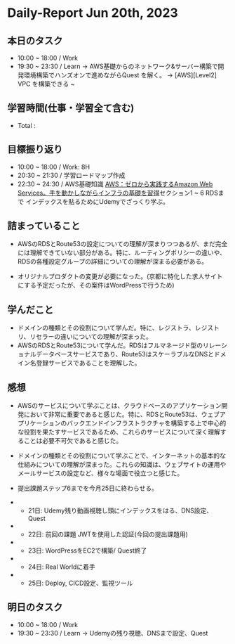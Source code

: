 # Daily-Report Jun 20th, 2023

## 本日のタスク
- 10:00 ~ 18:00 / Work
- 19:30 ~ 23:30 / Learn
-> AWS基礎からのネットワーク&サーバー構築で開発環境構築でハンズオンで進めながらQuest
を解く。
-> [AWS][Level2] VPC を構築できる ~

## 学習時間(仕事・学習全て含む)
- Total :

## 目標振り返り
- 10:00 ~ 18:00 / Work: 8H
- 20:30 ~ 21:30 / 学習ロードマップ作成
- 22:30 ~ 24:30 / AWS基礎知識
[AWS：ゼロから実践するAmazon Web Services。手を動かしながらインフラの基礎を習得](https://www.udemy.com/share/101Yby3@b5h5ArvgElLVdwHMpSwAiZ11cNRuNTRrDuVBlxY_KYdb9oYogW9LXcwdqZLGFctn5Q==/)セクション1 ~ 6 RDSまで
インデックスを貼るためにUdemyでざっくり学ぶ。

## 詰まっていること
- AWSのRDSとRoute53の設定についての理解が深まりつつあるが、まだ完全には理解できていない部分がある。特に、ルーティングポリシーの違いや、RDSの各種設定グループの詳細についての理解が深まる必要がある。

- オリジナルプロダクトの変更が必要になった。(京都に特化した求人サイトにする予定だったが、その案件はWordPressで行うため)

## 学んだこと
- ドメインの種類とその役割について学んだ。特に、レジストラ、レジストリ、リセラーの違いについての理解が深まった。
- AWSのRDSとRoute53について学んだ。RDSはフルマネージド型のリレーショナルデータベースサービスであり、Route53はスケーラブルなDNSとドメイン名登録サービスであることを理解した。

## 感想
- AWSのサービスについて学ぶことは、クラウドベースのアプリケーション開発において非常に重要であると感じた。特に、RDSとRoute53は、ウェブアプリケーションのバックエンドインフラストラクチャを構築する上で中心的な役割を果たすサービスであるため、これらのサービスについて深く理解することは必要不可欠であると感じた。
- ドメインの種類とその役割について学ぶことで、インターネットの基本的な仕組みについての理解が深まった。これらの知識は、ウェブサイトの運用やメールサービスの設定など、様々な場面で役立つと感じた。

- 提出課題ステップ6までを今月25日に終わらせる。
- - 21日: Udemy残り動画視聴し頭にインデックスをはる、DNS設定、Quest
- - 22日: 前回の課題 JWTを使用した認証(今回の提出課題用)
- - 23日: WordPressをEC2で構築/ Quest終了
- - 24日: Real Worldに着手
- - 25日: Deploy, CICD設定、監視ツール


## 明日のタスク
- 10:00 ~ 18:00 / Work
- 19:30 ~ 23:30 / Learn
-> Udemyの残り視聴、DNSまで設定、Quest

